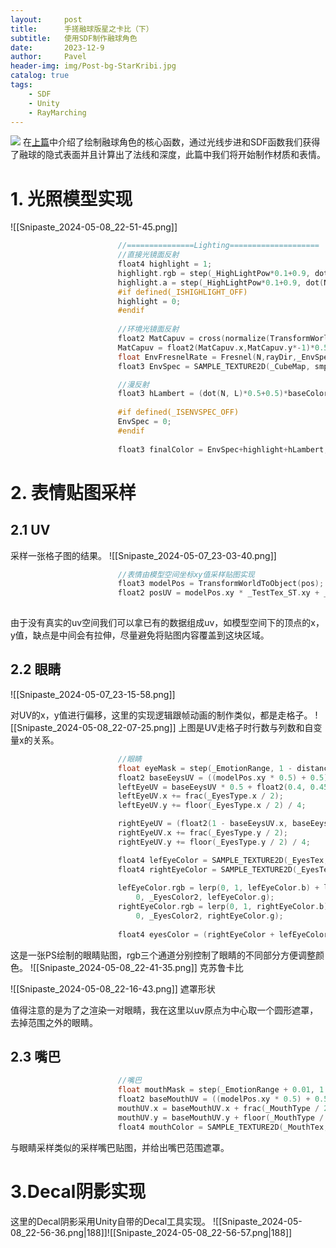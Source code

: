 ```yaml
---
layout:     post
title:      手搓融球版星之卡比（下）
subtitle:   使用SDF制作融球角色
date:       2023-12-9
author:     Pavel
header-img: img/Post-bg-StarKribi.jpg
catalog: true
tags:
    - SDF
    - Unity
    - RayMarching
---
```


![](http://pavelblog-images-1333471781.cos.ap-shanghai.myqcloud.com/2024-12-20-051525.gif)
在[上篇](https://pavelpeng7.github.io/2023/12/09/手搓融球版星之卡比-上/)中介绍了绘制融球角色的核心函数，通过光线步进和SDF函数我们获得了融球的隐式表面并且计算出了法线和深度，此篇中我们将开始制作材质和表情。
# 1. 光照模型实现
![[Snipaste_2024-05-08_22-51-45.png]]
```c
                        //===============Lighting====================
                        //直接光镜面反射
                        float4 highlight = 1;
                        highlight.rgb = step(_HighLightPow*0.1+0.9, dot(N, halfDir) * dot(N, halfDir)) * lCol; 
                        highlight.a = step(_HighLightPow*0.1+0.9, dot(N, halfDir) * dot(N, halfDir));
                        #if defined(_ISHIGHLIGHT_OFF)
                        highlight = 0;
                        #endif
                        
                        //环境光镜面反射
                        float2 MatCapuv = cross(normalize(TransformWorldToView(pos)),TransformWorldToView(N));
                        MatCapuv = float2(MatCapuv.x,MatCapuv.y*-1)*0.5+0.5;
                        float EnvFresnelRate = Fresnel(N,rayDir,_EnvSpecBios,_EnvSpecInt,_EnvSpecPower);
                        float3 EnvSpec = SAMPLE_TEXTURE2D(_CubeMap, smp, MatCapuv) * _EnvSpecInt * EnvFresnelRate;

                        //漫反射
                        float3 hLambert = (dot(N, L)*0.5+0.5)*baseColor+_EnvColor;
                        
                        #if defined(_ISENVSPEC_OFF)
                        EnvSpec = 0;
                        #endif
                        
                        float3 finalColor = EnvSpec+highlight+hLambert;
```

# 2. 表情贴图采样

## 2.1 UV
采样一张格子图的结果。
![[Snipaste_2024-05-07_23-03-40.png]]
```c
                        //表情由模型空间坐标xy值采样贴图实现
                        float3 modelPos = TransformWorldToObject(pos);
                        float2 posUV = modelPos.xy * _TestTex_ST.xy + _TestTex_ST.zw;
                        
```

由于没有真实的uv空间我们可以拿已有的数据组成uv，如模型空间下的顶点的x，y值，缺点是中间会有拉伸，尽量避免将贴图内容覆盖到这块区域。
## 2.2 眼睛
![[Snipaste_2024-05-07_23-15-58.png]]

对UV的x，y值进行偏移，这里的实现逻辑跟帧动画的制作类似，都是走格子。
![[Snipaste_2024-05-08_22-07-25.png]]
上图是UV走格子时行数与列数和自变量x的关系。
```c
                        //眼睛
                        float eyeMask = step(_EmotionRange, 1 - distance(posUV, 0));
                        float2 baseEeysUV = ((modelPos.xy * 0.5) + 0.5) * _EyesTex_ST.xy + _EyesTex_ST.zw;
                        leftEyeUV = baseEeysUV * 0.5 + float2(0.4, 0.45);
                        leftEyeUV.x += frac(_EyesType.x / 2);
                        leftEyeUV.y += floor(_EyesType.x / 2) / 4;

                        rightEyeUV = (float2(1 - baseEeysUV.x, baseEeysUV.y)) * 0.5 + float2(0.4, 0.45);
                        rightEyeUV.x += frac(_EyesType.y / 2);
                        rightEyeUV.y += floor(_EyesType.y / 2) / 4;

                        float4 lefEyeColor = SAMPLE_TEXTURE2D(_EyesTex, smp, leftEyeUV.xy);
                        float4 rightEyeColor = SAMPLE_TEXTURE2D(_EyesTex, smp, rightEyeUV.xy);
                        
                        lefEyeColor.rgb = lerp(0, 1, lefEyeColor.b) + lerp(0, _EyesColor1, lefEyeColor.r) + lerp(
                            0, _EyesColor2, lefEyeColor.g);
                        rightEyeColor.rgb = lerp(0, 1, rightEyeColor.b) + lerp(0, _EyesColor1, rightEyeColor.r) + lerp(
                            0, _EyesColor2, rightEyeColor.g);
                        
                        float4 eyesColor = (rightEyeColor + lefEyeColor) * eyeMask;
```

这是一张PS绘制的眼睛贴图，rgb三个通道分别控制了眼睛的不同部分方便调整颜色。
![[Snipaste_2024-05-08_22-41-35.png]]
克苏鲁卡比

![[Snipaste_2024-05-08_22-16-43.png]]
遮罩形状

值得注意的是为了之渲染一对眼睛，我在这里以uv原点为中心取一个圆形遮罩，去掉范围之外的眼睛。
## 2.3 嘴巴
```c
                        //嘴巴
                        float mouthMask = step(_EmotionRange + 0.01, 1 - distance(float2(posUV.x, posUV.y + 0.04), 0));
                        float2 baseMouthUV = ((modelPos.xy * 0.5) + 0.5) * _MouthTex_ST.xy + _MouthTex_ST.zw;
                        mouthUV.x = baseMouthUV.x + frac(_MouthType / 2);
                        mouthUV.y = baseMouthUV.y + floor(_MouthType / 2) / 2;
                        float4 mouthColor = SAMPLE_TEXTURE2D(_MouthTex, smp, mouthUV) ;
```
与眼睛采样类似的采样嘴巴贴图，并给出嘴巴范围遮罩。
# 3.Decal阴影实现
这里的Decal阴影采用Unity自带的Decal工具实现。
![[Snipaste_2024-05-08_22-56-36.png|188]]![[Snipaste_2024-05-08_22-56-57.png|188]]
